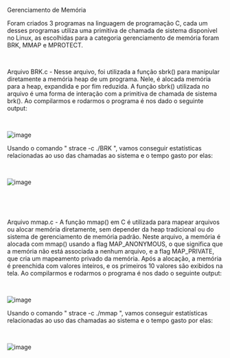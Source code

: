 
Gerenciamento de Memória

 Foram criados 3 programas na linguagem de programação C, cada um desses programas utiliza uma primitiva de chamada de sistema disponível no Linux, as escolhidas para a categoria gerenciamento de memória foram BRK, MMAP e MPROTECT.
<p>&nbsp;</p>

 Arquivo BRK.c - Nesse arquivo, foi utilizada a função sbrk() para manipular diretamente a memória heap de um programa. Nele, é alocada memória para a heap, expandida e por fim reduzida. A função sbrk() utilizada no arquivo é uma forma de interação com a primitiva de chamada de sistema brk(). Ao compilarmos e rodarmos o programa é nos dado o seguinte output:
<p>&nbsp;</p>

 ![image](https://github.com/user-attachments/assets/be68c1bd-0565-4d21-9c69-ef12cd472deb)
 
 Usando o comando " strace -c ./BRK ", vamos conseguir estatísticas relacionadas ao uso das chamadas ao sistema e o tempo gasto por elas: 
<p>&nbsp;</p>

![image](https://github.com/user-attachments/assets/949c795b-79ee-4c3d-99c0-47bdb62f6828)

<p>&nbsp;</p>
<p>&nbsp;</p>

Arquivo mmap.c - A função mmap() em C é utilizada para mapear arquivos ou alocar memória diretamente, sem depender da heap tradicional ou do sistema de gerenciamento de memória padrão. Neste arquivo, a memória é alocada com mmap() usando a flag MAP_ANONYMOUS, o que significa que a memória não está associada a nenhum arquivo, e a flag MAP_PRIVATE, que cria um mapeamento privado da memória. Após a alocação, a memória é preenchida com valores inteiros, e os primeiros 10 valores são exibidos na tela. Ao compilarmos e rodarmos o programa é nos dado o seguinte output:

<p>&nbsp;</p>

![image](https://github.com/user-attachments/assets/1155a2bc-c22f-48c9-bccb-6d285224a294)


 Usando o comando " strace -c ./mmap ", vamos conseguir estatísticas relacionadas ao uso das chamadas ao sistema e o tempo gasto por elas: 
 
<p>&nbsp;</p>

![image](https://github.com/user-attachments/assets/f277f17f-2bcb-4fdf-b88e-988d31a96262)


